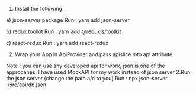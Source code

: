 1. Install the following:

a) json-server package
Run : yarn add json-server

b) redux toolkit
Run : yarn add @reduxjs/toolkit

c) react-redux
Run : yarn add react-redux

2. Wrap your App in ApiProvider and pass apislice into api attribute

Note : you can use any developed api for work, json is one of the approcahes, I have used MockAPI for my work instead of json server
2.Run the json server (change the path a/c to you)
Run : npx json-server ./src/api/db.json
